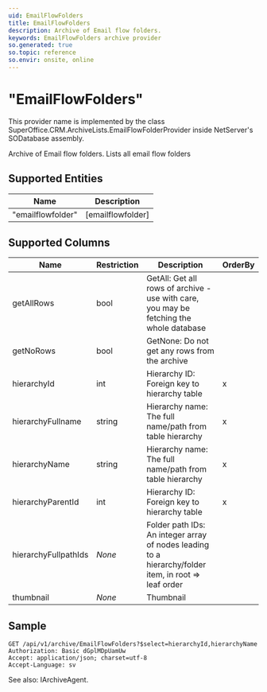```yaml
---
uid: EmailFlowFolders
title: EmailFlowFolders
description: Archive of Email flow folders.
keywords: EmailFlowFolders archive provider
so.generated: true
so.topic: reference
so.envir: onsite, online
---
```


# "EmailFlowFolders"

This provider name is implemented by the class <see cref="T:SuperOffice.CRM.ArchiveLists.EmailFlowFolderProvider">SuperOffice.CRM.ArchiveLists.EmailFlowFolderProvider</see> inside NetServer's SODatabase assembly.

Archive of Email flow folders.
Lists all email flow folders

## Supported Entities
| Name | Description |
| ---- | ----- |
|"emailflowfolder"|[emailflowfolder]|

## Supported Columns
| Name | Restriction | Description | OrderBy
| ---- | ----- | ------- | ------ |
|getAllRows|bool|GetAll: Get all rows of archive - use with care, you may be fetching the whole database|  |
|getNoRows|bool|GetNone: Do not get any rows from the archive|  |
|hierarchyId|int|Hierarchy ID: Foreign key to hierarchy table| x |
|hierarchyFullname|string|Hierarchy name: The full name/path from table hierarchy| x |
|hierarchyName|string|Hierarchy name: The full name/path from table hierarchy| x |
|hierarchyParentId|int|Hierarchy ID: Foreign key to hierarchy table| x |
|hierarchyFullpathIds| *None* |Folder path IDs: An integer array of nodes leading to a hierarchy/folder item, in root => leaf order|  |
|thumbnail| *None* |Thumbnail|  |

## Sample

```http!
GET /api/v1/archive/EmailFlowFolders?$select=hierarchyId,hierarchyName
Authorization: Basic dGplMDpUamUw
Accept: application/json; charset=utf-8
Accept-Language: sv

```

See also: <see cref="T:SuperOffice.CRM.Services.IArchiveAgent">IArchiveAgent</see>.</p>

